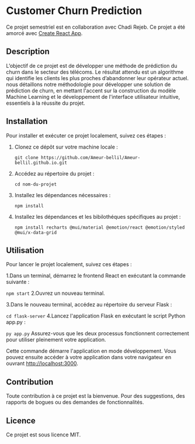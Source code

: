 
# Customer Churn Prediction

Ce projet semestriel est en collaboration avec Chadi Rejeb.
Ce projet a été amorcé avec [Create React App](https://github.com/facebook/create-react-app).

## Description

L’objectif de ce projet est de développer une méthode de prédiction du churn dans le secteur des télécoms.
Le résultat attendu est un algorithme qui identifie les clients les plus proches d’abandonner leur opérateur actuel.
nous détaillons notre méthodologie pour développer une solution de prédiction de churn, en mettant l'accent sur la construction du modèle Machine Learning et le développement de l'interface utilisateur intuitive, essentiels à la réussite du projet.

## Installation

Pour installer et exécuter ce projet localement, suivez ces étapes :

1. Clonez ce dépôt sur votre machine locale :
    ```
    git clone https://github.com/Ameur-bellil/Ameur-bellil.github.io.git
    ```

2. Accédez au répertoire du projet :
    ```
    cd nom-du-projet
    ```

3. Installez les dépendances nécessaires :
    ```
    npm install
    ```

4. Installez les dépendances et les bibilothéques spécifiques au projet :
    ```
    npm install recharts @mui/material @emotion/react @emotion/styled @mui/x-data-grid
    ```

## Utilisation

Pour lancer le projet localement, suivez ces étapes :

1.Dans un terminal, démarrez le frontend React en exécutant la commande suivante :

```npm start```
2.Ouvrez un nouveau terminal.

3.Dans le nouveau terminal, accédez au répertoire du serveur Flask :

```cd flask-server```
4.Lancez l'application Flask en exécutant le script Python app.py :

```py app.py```
Assurez-vous que les deux processus fonctionnent correctement pour utiliser pleinement votre application.

Cette commande démarre l'application en mode développement. Vous pouvez ensuite accéder à votre application dans votre navigateur en ouvrant [http://localhost:3000](http://localhost:3000).

## Contribution

Toute contribution à ce projet est la bienvenue. Pour des suggestions, des rapports de bogues ou des demandes de fonctionnalités.

## Licence

Ce projet est sous licence MIT.




